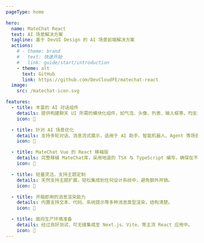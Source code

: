 ```yaml
---
pageType: home

hero:
  name: MateChat React
  text: AI 场景解决方案
  tagline: 基于 DevUI Design 的 AI 场景前端解决方案
  actions:
    # - theme: brand
    #   text: 快速开始
    #   link: guide/start/introduction
    - theme: alt
      text: GitHub
      link: https://github.com/DevCloudFE/matechat-react
  image:
    src: /matechat-icon.svg

features:
  - title: 丰富的 AI 对话组件
    details: 提供构建聊天 UI 所需的模块化组件，如气泡、头像、列表、输入框等，均支持属性设置。
    icon: 💬

  - title: 针对 AI 场景优化
    details: 支持多轮对话、消息流式展示，适用于 AI 助手、智能机器人、Agent 等场景。
    icon: 🤖

  - title: MateChat Vue 的 React 移植版
    details: 完整移植 MateChat库，采用地道的 TSX 与 TypeScript 编写，确保在不同技术栈中一致体验。
    icon: 🔁

  - title: 轻量灵活，支持主题定制
    details: 天然支持主题扩展，轻松集成到任何设计系统中，避免额外开销。
    icon: 🎨

  - title: 开箱即用的消息渲染能力
    details: 内置支持文本、代码、系统提示等多种消息类型渲染，结构清楚。
    icon: 🧩

  - title: 面向生产环境准备
    details: 经过良好测试，可无缝集成至 Next.js、Vite、等主流 React 应用中。
    icon: 🚀
---
```

